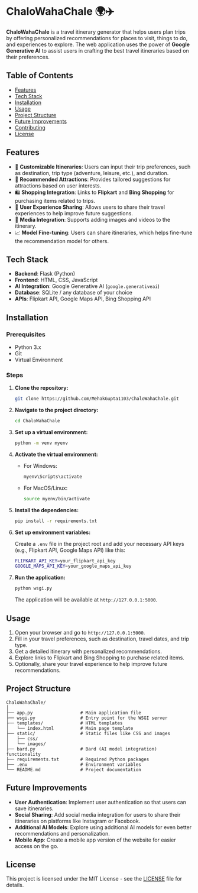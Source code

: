 # ChaloWahaChale 🌍✈️

**ChaloWahaChale** is a travel itinerary generator that helps users plan trips by offering personalized recommendations for places to visit, things to do, and experiences to explore. The web application uses the power of **Google Generative AI** to assist users in crafting the best travel itineraries based on their preferences.

## Table of Contents

- [Features](#features)
- [Tech Stack](#tech-stack)
- [Installation](#installation)
- [Usage](#usage)
- [Project Structure](#project-structure)
- [Future Improvements](#future-improvements)
- [Contributing](#contributing)
- [License](#license)

## Features

- 📅 **Customizable Itineraries**: Users can input their trip preferences, such as destination, trip type (adventure, leisure, etc.), and duration.
- 🌟 **Recommended Attractions**: Provides tailored suggestions for attractions based on user interests.
- 🛍️ **Shopping Integration**: Links to **Flipkart** and **Bing Shopping** for purchasing items related to trips.
- 🔄 **User Experience Sharing**: Allows users to share their travel experiences to help improve future suggestions.
- 🎥 **Media Integration**: Supports adding images and videos to the itinerary.
- 📈 **Model Fine-tuning**: Users can share itineraries, which helps fine-tune the recommendation model for others.

## Tech Stack

- **Backend**: Flask (Python)
- **Frontend**: HTML, CSS, JavaScript
- **AI Integration**: Google Generative AI (`google.generativeai`)
- **Database**: SQLite / any database of your choice
- **APIs**: Flipkart API, Google Maps API, Bing Shopping API

## Installation

### Prerequisites

- Python 3.x
- Git
- Virtual Environment

### Steps

1. **Clone the repository:**

   ```bash
   git clone https://github.com/MehakGupta1103/ChaloWahaChale.git
   ```

2. **Navigate to the project directory:**

   ```bash
   cd ChaloWahaChale
   ```

3. **Set up a virtual environment:**

   ```bash
   python -m venv myenv
   ```

4. **Activate the virtual environment:**

   - For Windows:
   
     ```bash
     myenv\Scripts\activate
     ```

   - For MacOS/Linux:
   
     ```bash
     source myenv/bin/activate
     ```

5. **Install the dependencies:**

   ```bash
   pip install -r requirements.txt
   ```

6. **Set up environment variables:**
   
   Create a `.env` file in the project root and add your necessary API keys (e.g., Flipkart API, Google Maps API) like this:

   ```bash
   FLIPKART_API_KEY=your_flipkart_api_key
   GOOGLE_MAPS_API_KEY=your_google_maps_api_key
   ```

7. **Run the application:**

   ```bash
   python wsgi.py
   ```

   The application will be available at `http://127.0.0.1:5000`.

## Usage

1. Open your browser and go to `http://127.0.0.1:5000`.
2. Fill in your travel preferences, such as destination, travel dates, and trip type.
3. Get a detailed itinerary with personalized recommendations.
4. Explore links to Flipkart and Bing Shopping to purchase related items.
5. Optionally, share your travel experience to help improve future recommendations.

## Project Structure

```
ChaloWahaChale/
│
├── app.py                  # Main application file
├── wsgi.py                 # Entry point for the WSGI server
├── templates/              # HTML templates
│   └── index.html          # Main page template
├── static/                 # Static files like CSS and images
│   ├── css/
│   └── images/
├── bard.py                 # Bard (AI model integration) functionality
├── requirements.txt        # Required Python packages
├── .env                    # Environment variables
└── README.md               # Project documentation
```

## Future Improvements

- **User Authentication**: Implement user authentication so that users can save itineraries.
- **Social Sharing**: Add social media integration for users to share their itineraries on platforms like Instagram or Facebook.
- **Additional AI Models**: Explore using additional AI models for even better recommendations and personalization.
- **Mobile App**: Create a mobile app version of the website for easier access on the go.

## License

This project is licensed under the MIT License - see the [LICENSE](LICENSE) file for details.
